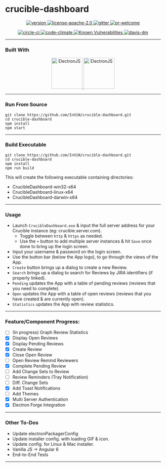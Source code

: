 # crucible-dashboard

<p align="center">
 <a href="https://raw.githubusercontent.com/InViN/crucible-dashboard/master/package.json">
  <img src="https://badge.fury.io/gh/InViN%2Fcrucible-dashboard.svg" alt="version" />
 </a>
 <a href="https://opensource.org/licenses/Apache-2.0">
  <img src="https://img.shields.io/badge/License-Apache%202.0-blue.svg" alt="license-apache-2.0" />
 </a>
 <a href="https://gitter.im/crucible-dashboard">
  <img src="https://badges.gitter.im/Join%20Chat.svg" alt="gitter" />
 </a>
 <a href="https://github.com/InViN/crucible-dashboard/pulls">
  <img src="https://img.shields.io/badge/PRs-welcome-brightgreen.svg" alt="pr-welcome" />
 </a>
</p>
<p align="center">
 <a href="https://circleci.com/gh/InViN/crucible-dashboard">
  <img src="https://circleci.com/gh/InViN/crucible-dashboard.svg?style=shield" alt="circle-ci" />
 </a>
 <a href="https://codeclimate.com/github/InViN/crucible-dashboard/maintainability">
  <img src="https://api.codeclimate.com/v1/badges/a0494913c00643a957e4/maintainability" alt="code-climate"/>
 </a>
 <a href="https://snyk.io/test/github/InViN/crucible-dashboard">
  <img src="https://snyk.io/test/github/InViN/crucible-dashboard/badge.svg" alt="Known Vulnerabilities" data-canonical-src="https://snyk.io/test/github/InViN/crucible-dashboard" style="max-width:100%;" />
 </a>
 <a href="https://david-dm.org/InViN/crucible-dashboard">
  <img src="https://david-dm.org/InViN/crucible-dashboard.svg" alt="davis-dm" />
 </a>
</p>

---

### Built With

<p align="center">
 <a href="https://electronjs.org/">
  <img src="https://raw.githubusercontent.com/InViN/crucible-dashboard/master/resources/logo/electron-logo.svg?sanitize=true" alt="ElectronJS" height="100" width="100" />
 </a>
 <a href="https://getbootstrap.com/">
  <img src="https://raw.githubusercontent.com/InViN/crucible-dashboard/master/resources/logo/bootstrap-logo.svg?sanitize=true" alt="ElectronJS" height="100" width="100" />
 </a>
</p>

---

### Run From Source
```
git clone https://github.com/InViN/crucible-dashboard.git
cd crucible-dashboard
npm install
npm start
```

---

### Build Executable
```
git clone https://github.com/InViN/crucible-dashboard.git
cd crucible-dashboard
npm install
npm run build
```
This will create the following executable containing directories:
 - CrucibleDashboard-win32-x64
 - CrucibleDashboard-linux-x64
 - CrucibleDashboard-darwin-x64

---

### Usage

- Launch `CrucibleDashboard.exe` & input the full server address for your Crucible instance (eg: crucible.server.com).
  - Toggle between `http` & `https` as needed.
  - Use the `+` button to add multiple server instances & hit `Save` once done to bring up the login screen.
- Input your username & password on the login screen.
- Use the button bar (below the App logo), to go through the views of the App.
- `Create` button brings up a dialog to create a new Review.
- `Search` brings up a dialog to search for Reviews by JIRA identifiers (if properly linked).
- `Pending` updates the App with a table of pending reviews (reviews that you need to complete).
- `Open` updates the App with a table of open reviews (reviews that you have created & are currently open).
- `Statistics` updates the App with review statistics.

---

### Feature/Component Progress:

- [ ] (In progress) Graph Review Statistics
- [x] Display Open Reviews
- [x] Display Pending Reviews
- [x] Create Review
- [x] Close Open Review
- [ ] Open Review Remind Reviewers
- [x] Complete Pending Review
- [ ] Add Change Sets to Review
- [ ] Review Reminders (Tray Notification)
- [ ] Diff. Change Sets
- [x] Add Toast Notifications
- [ ] Add Themes
- [x] Multi Server Authentication
- [x] Electron Forge Integration
 
---

### Other To-Dos

 - Update electronPackagerConfig
 - Update installer config. with loading GIF & icon.
 - Update config. for Linux & Mac installer.
 - Vanilla JS -> Angular 6
 - End-to-End Tests

---
